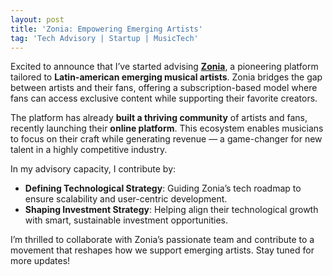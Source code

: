 ```yaml
---
layout: post
title: 'Zonia: Empowering Emerging Artists'
tag: 'Tech Advisory | Startup | MusicTech'
---
```


Excited to announce that I’ve started advising [**Zonia**](https://www.zoniamusic.com), a pioneering platform tailored to **Latin-american emerging musical artists**. Zonia bridges the gap between artists and their fans, offering a subscription-based model where fans can access exclusive content while supporting their favorite creators.  


The platform has already **built a thriving community** of artists and fans, recently launching their **online platform**. This ecosystem enables musicians to focus on their craft while generating revenue — a game-changer for new talent in a highly competitive industry.

In my advisory capacity, I contribute by:  
- **Defining Technological Strategy**: Guiding Zonia’s tech roadmap to ensure scalability and user-centric development.  
- **Shaping Investment Strategy**: Helping align their technological growth with smart, sustainable investment opportunities.

I’m thrilled to collaborate with Zonia’s passionate team and contribute to a movement that reshapes how we support emerging artists. Stay tuned for more updates!  

